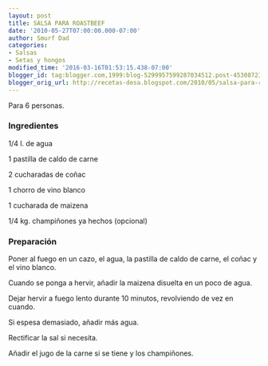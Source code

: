 ```yaml
---
layout: post
title: SALSA PARA ROASTBEEF
date: '2010-05-27T07:00:00.000-07:00'
author: Smurf Dad
categories:
- Salsas
- Setas y hongos
modified_time: '2016-03-16T01:53:15.438-07:00'
blogger_id: tag:blogger.com,1999:blog-5299957599287034512.post-4530872364523333571
blogger_orig_url: http://recetas-desa.blogspot.com/2010/05/salsa-para-roastbeef.html
---
```


Para 6 personas.

<h3>Ingredientes</h3>


1/4 l. de agua

1 pastilla de caldo de carne

2 cucharadas de co&ntilde;ac

1 chorro de vino blanco

1 cucharada de maizena

1/4 kg. champi&ntilde;ones ya hechos (opcional)

<h3>Preparaci&oacute;n</h3>


Poner al fuego en un cazo, el agua, la pastilla de caldo de carne, el co&ntilde;ac y el vino blanco.

Cuando se ponga a hervir, a&ntilde;adir la maizena disuelta en un poco de agua.

Dejar hervir a fuego lento durante 10 minutos, revolviendo de vez en cuando.

Si espesa demasiado, a&ntilde;adir m&aacute;s agua.

Rectificar la sal si necesita.

A&ntilde;adir el jugo de la carne si se tiene y los champi&ntilde;ones.

